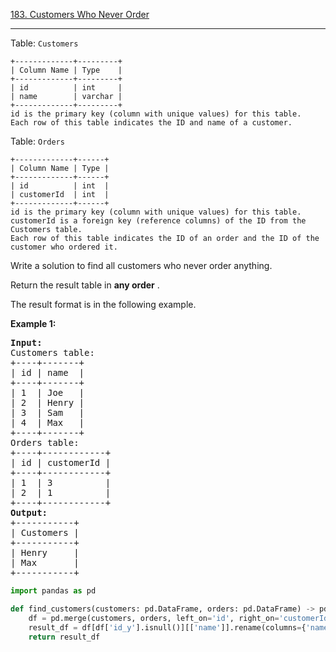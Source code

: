 [183. Customers Who Never Order
](https://leetcode.com/problems/customers-who-never-order/)

---

Table: `Customers`

```
+-------------+---------+
| Column Name | Type    |
+-------------+---------+
| id          | int     |
| name        | varchar |
+-------------+---------+
id is the primary key (column with unique values) for this table.
Each row of this table indicates the ID and name of a customer.
```

Table: `Orders`

```
+-------------+------+
| Column Name | Type |
+-------------+------+
| id          | int  |
| customerId  | int  |
+-------------+------+
id is the primary key (column with unique values) for this table.
customerId is a foreign key (reference columns) of the ID from the Customers table.
Each row of this table indicates the ID of an order and the ID of the customer who ordered it.
```

Write a solution to find all customers who never order anything.

Return the result table in  **any order** .

The result format is in the following example.

**Example 1:**

<pre><strong>Input:</strong> 
Customers table:
+----+-------+
| id | name  |
+----+-------+
| 1  | Joe   |
| 2  | Henry |
| 3  | Sam   |
| 4  | Max   |
+----+-------+
Orders table:
+----+------------+
| id | customerId |
+----+------------+
| 1  | 3          |
| 2  | 1          |
+----+------------+
<strong>Output:</strong> 
+-----------+
| Customers |
+-----------+
| Henry     |
| Max       |
+-----------+</pre>

```python
import pandas as pd

def find_customers(customers: pd.DataFrame, orders: pd.DataFrame) -> pd.DataFrame:
    df = pd.merge(customers, orders, left_on='id', right_on='customerId', how='outer')
    result_df = df[df['id_y'].isnull()][['name']].rename(columns={'name': 'customers'})
    return result_df


```
